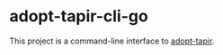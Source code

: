 # adopt-tapir-cli-go

This project is a command-line interface to [adopt-tapir](https://adopt-tapir.softwaremill.com).